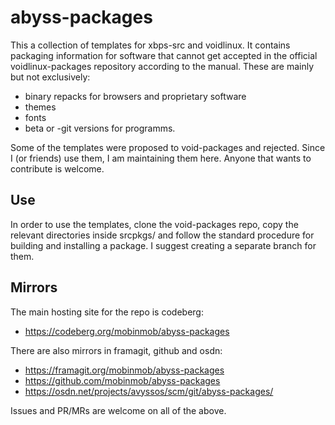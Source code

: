 ﻿# abyss-packages

This a collection of templates for xbps-src and voidlinux. It contains packaging information for software that cannot get accepted in the official
voidlinux-packages repository according to the manual. 
These are mainly but not exclusively:
- binary repacks for browsers and proprietary software
- themes
- fonts
- beta or -git versions for programms. 

Some of the templates were proposed to void-packages and rejected. Since I (or friends) use them, I am maintaining them here. Anyone that wants to contribute is welcome.

## Use
In order to use the templates, clone the void-packages repo, copy the relevant directories inside srcpkgs/ and follow the standard procedure for building and installing a package. I suggest creating a separate branch for
them.

## Mirrors
The main hosting site for the repo is codeberg:

 - https://codeberg.org/mobinmob/abyss-packages

There are also mirrors in framagit, github and osdn:

- https://framagit.org/mobinmob/abyss-packages
- https://github.com/mobinmob/abyss-packages
- https://osdn.net/projects/avyssos/scm/git/abyss-packages/

Issues and PR/MRs are welcome on all of the above.
